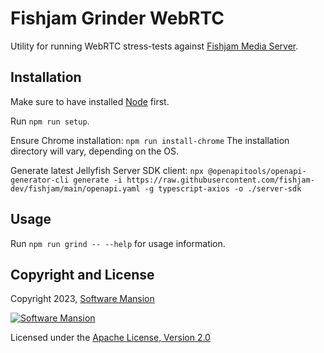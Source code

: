 # Fishjam Grinder WebRTC

Utility for running WebRTC stress-tests against [Fishjam Media Server](https://github.com/fishjam-dev/fishjam).

## Installation

Make sure to have installed [Node](https://docs.npmjs.com/downloading-and-installing-node-js-and-npm) first.

Run `npm run setup`.

Ensure Chrome installation:
`npm run install-chrome`
The installation directory will vary, depending on the OS.

Generate latest Jellyfish Server SDK client:
`npx @openapitools/openapi-generator-cli generate -i https://raw.githubusercontent.com/fishjam-dev/fishjam/main/openapi.yaml -g typescript-axios -o ./server-sdk`

## Usage

Run `npm run grind -- --help` for usage information.

## Copyright and License

Copyright 2023, [Software Mansion](https://swmansion.com/?utm_source=git&utm_medium=readme&utm_campaign=membrane_template_plugin)

[![Software Mansion](https://logo.swmansion.com/logo?color=white&variant=desktop&width=200&tag=membrane-github)](https://swmansion.com/?utm_source=git&utm_medium=readme&utm_campaign=membrane_template_plugin)

Licensed under the [Apache License, Version 2.0](LICENSE)
